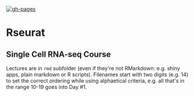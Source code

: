 [![gh-pages](https://github.com/maxplanck-ie/Rseurat/actions/workflows/deploy.yml/badge.svg)](https://github.com/maxplanck-ie/Rseurat/actions/workflows/deploy.yml)

# Rseurat

## Single Cell RNA-seq Course

Lectures are in `rmd` subfolder (even if they're not RMarkdown: e.g. shiny apps, plain markdown or R scripts). Filenames start with two digits (e.g. 14) to set the correct ordering while using alphaetical criteria, e.g. all that's in the range 10-19 goes into Day \#1.<!--Some numbers were skipped on purpose, to allow adding new (mini-)lectures in the future without going through the hassle of renaming everything...-->
